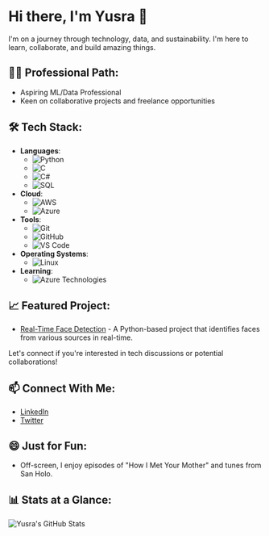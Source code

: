# Hi there, I'm Yusra 👋

I'm on a journey through technology, data, and sustainability. I'm here to learn, collaborate, and build amazing things.

## 👩‍💻 Professional Path:
- Aspiring ML/Data Professional
- Keen on collaborative projects and freelance opportunities

## 🛠️ Tech Stack:
- **Languages**:
  - ![Python](https://img.shields.io/badge/-Python-3776AB?style=flat&logo=Python&logoColor=white)
  - ![C](https://img.shields.io/badge/-C-00599C?style=flat&logo=c&logoColor=white)
  - ![C#](https://img.shields.io/badge/-C%23-239120?style=flat&logo=c-sharp&logoColor=white)
  - ![SQL](https://img.shields.io/badge/-SQL-003366?style=flat&logo=sql&logoColor=white)
- **Cloud**:
  - ![AWS](https://img.shields.io/badge/-AWS-232F3E?style=flat&logo=amazon-aws&logoColor=white)
  - ![Azure](https://img.shields.io/badge/-Azure-0089D6?style=flat&logo=microsoft-azure&logoColor=white)
- **Tools**:
  - ![Git](https://img.shields.io/badge/-Git-F05032?style=flat&logo=git&logoColor=white)
  - ![GitHub](https://img.shields.io/badge/-GitHub-181717?style=flat&logo=github&logoColor=white)
  - ![VS Code](https://img.shields.io/badge/-VS_Code-007ACC?style=flat&logo=visual-studio-code&logoColor=white)
- **Operating Systems**:
  - ![Linux](https://img.shields.io/badge/-Linux-FCC624?style=flat&logo=linux&logoColor=black)
- **Learning**:
  - ![Azure Technologies](https://img.shields.io/badge/-Azure_Technologies-0089D6?style=flat&logo=microsoft-azure&logoColor=white)

## 📈 Featured Project:
- [Real-Time Face Detection](#) - A Python-based project that identifies faces from various sources in real-time.

Let's connect if you're interested in tech discussions or potential collaborations!

## 📫 Connect With Me:
- [LinkedIn](https://www.linkedin.com/in/yusrapatel/)
- [Twitter](https://twitter.com/yusrap02)

## 😄 Just for Fun:
- Off-screen, I enjoy episodes of "How I Met Your Mother" and tunes from San Holo.

## 📊 Stats at a Glance:
![Yusra's GitHub Stats](https://github-readme-stats.vercel.app/api?username=yusrap&show_icons=true&theme=vue&hide_border=true)
